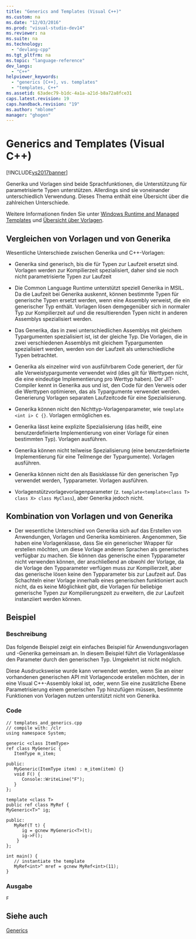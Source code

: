 ```yaml
---
title: "Generics and Templates (Visual C++)"
ms.custom: na
ms.date: "12/03/2016"
ms.prod: "visual-studio-dev14"
ms.reviewer: na
ms.suite: na
ms.technology: 
  - "devlang-cpp"
ms.tgt_pltfrm: na
ms.topic: "language-reference"
dev_langs: 
  - "C++"
helpviewer_keywords: 
  - "generics [C++], vs. templates"
  - "templates, C++"
ms.assetid: 63adec79-b1dc-4a1a-a21d-b8a72a8fce31
caps.latest.revision: 19
caps.handback.revision: "19"
ms.author: "mblome"
manager: "ghogen"
---
```

# Generics and Templates (Visual C++)
[!INCLUDE[vs2017banner](../assembler/inline/includes/vs2017banner.md)]

Generika und Vorlagen sind beide Sprachfunktionen, die Unterstützung für parametrisierte Typen unterstützen.  Allerdings sind sie voneinander unterschiedlich Verwendung.  Dieses Thema enthält eine Übersicht über die zahlreichen Unterschiede.  
  
 Weitere Informationen finden Sie unter [Windows Runtime and Managed Templates](../windows/windows-runtime-and-managed-templates-cpp-component-extensions.md) und [Übersicht über Vorlagen](../Topic/Templates%20Overview.md).  
  
## Vergleichen von Vorlagen und von Generika  
 Wesentliche Unterschiede zwischen Generika und C\+\+\-Vorlagen:  
  
-   Generika sind generisch, bis die für Typen zur Laufzeit ersetzt sind.  Vorlagen werden zur Kompilierzeit spezialisiert, daher sind sie noch nicht parametrisierte Typen zur Laufzeit  
  
-   Die Common Language Runtime unterstützt speziell Generika in MSIL.  Da die Laufzeit bei Generika auskennt, können bestimmte Typen für generische Typen ersetzt werden, wenn eine Assembly verweist, die ein generischer Typ enthält.  Vorlagen lösen demgegenüber sich in normaler Typ zur Kompilierzeit auf und die resultierenden Typen nicht in anderen Assemblys spezialisiert werden.  
  
-   Das Generika, das in zwei unterschiedlichen Assemblys mit gleichem Typargumenten spezialisiert ist, ist der gleiche Typ.  Die Vorlagen, die in zwei verschiedenen Assemblys mit gleichem Typargumenten spezialisiert werden, werden von der Laufzeit als unterschiedliche Typen betrachtet.  
  
-   Generika als einzelner wird von ausführbarem Code generiert, der für alle Verweistypargumente verwendet wird \(dies gilt für Werttypen nicht, die eine eindeutige Implementierung pro Werttyp haben\).  Der JIT\-Compiler kennt in Generika aus und ist, den Code für den Verweis oder die Werttypen optimieren, das als Typargumente verwendet werden.  Generierung Vorlagen separaten Laufzeitcode für eine Spezialisierung.  
  
-   Generika können nicht den Nichttyp\-Vorlagenparameter, wie `template <int i> C {}`.  Vorlagen ermöglichen es.  
  
-   Generika lässt keine explizite Spezialisierung \(das heißt, eine benutzerdefinierte Implementierung von einer Vorlage für einen bestimmten Typ\).  Vorlagen ausführen.  
  
-   Generika können nicht teilweise Spezialisierung \(eine benutzerdefinierte Implementierung für eine Teilmenge der Typargumente\).  Vorlagen ausführen.  
  
-   Generika können nicht den als Basisklasse für den generischen Typ verwendet werden, Typparameter.  Vorlagen ausführen.  
  
-   Vorlagenstützvorlagevorlagenparameter \(z.  `template<template<class T> class X> class MyClass`\), aber Generika jedoch nicht.  
  
## Kombination von Vorlagen und von Generika  
  
-   Der wesentliche Unterschied von Generika sich auf das Erstellen von Anwendungen, Vorlagen und Generika kombinieren.  Angenommen, Sie haben eine Vorlagenklasse, dass Sie ein generischer Wrapper für erstellen möchten, um diese Vorlage anderen Sprachen als generisches verfügbar zu machen.  Sie können das generische einen Typparameter nicht verwenden können, der anschließend an obwohl der Vorlage, da die Vorlage den Typparameter verfügen muss zur Kompilierzeit, aber das generische lösen keine den Typparameter bis zur Laufzeit auf.  Das Schachteln einer Vorlage innerhalb eines generischen funktioniert auch nicht, da es keine Möglichkeit gibt, die Vorlagen für beliebige generische Typen zur Kompilierungszeit zu erweitern, die zur Laufzeit instanziiert werden können.  
  
## Beispiel  
  
### **Beschreibung**  
 Das folgende Beispiel zeigt ein einfaches Beispiel für Anwendungsvorlagen und \-Generika gemeinsam an.  In diesem Beispiel führt die Vorlagenklasse den Parameter durch den generischen Typ.  Umgekehrt ist nicht möglich.  
  
 Diese Ausdrucksweise wurde kann verwendet werden, wenn Sie an einer vorhandenen generischen API mit Vorlagencode erstellen möchten, der in eine Visual C\+\+\-Assembly lokal ist, oder, wenn Sie eine zusätzliche Ebene Parametrisierung einem generischen Typ hinzufügen müssen, bestimmte Funktionen von Vorlagen nutzen unterstützt nicht von Generika.  
  
### Code  
  
```  
// templates_and_generics.cpp  
// compile with: /clr  
using namespace System;  
  
generic <class ItemType>  
ref class MyGeneric {  
   ItemType m_item;  
  
public:  
   MyGeneric(ItemType item) : m_item(item) {}  
   void F() {   
      Console::WriteLine("F");   
   }  
};  
  
template <class T>  
public ref class MyRef {  
MyGeneric<T>^ ig;  
  
public:  
   MyRef(T t) {  
      ig = gcnew MyGeneric<T>(t);  
      ig->F();  
    }      
};  
  
int main() {  
   // instantiate the template  
   MyRef<int>^ mref = gcnew MyRef<int>(11);  
}  
```  
  
### Ausgabe  
  
```  
F  
```  
  
## Siehe auch  
 [Generics](../windows/generics-cpp-component-extensions.md)